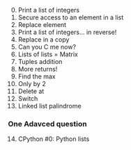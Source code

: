 
0. Print a list of integers 
1. Secure access to an element in a list 
2. Replace element 
3. Print a list of integers... in reverse! 
4. Replace in a copy 
5. Can you C me now? 
6. Lists of lists = Matrix 
7. Tuples addition 
8. More returns! 
9. Find the max 
10. Only by 2 
11. Delete at 
12. Switch 
13. Linked list palindrome
###  One Adavced question ###
14. CPython #0: Python lists 
